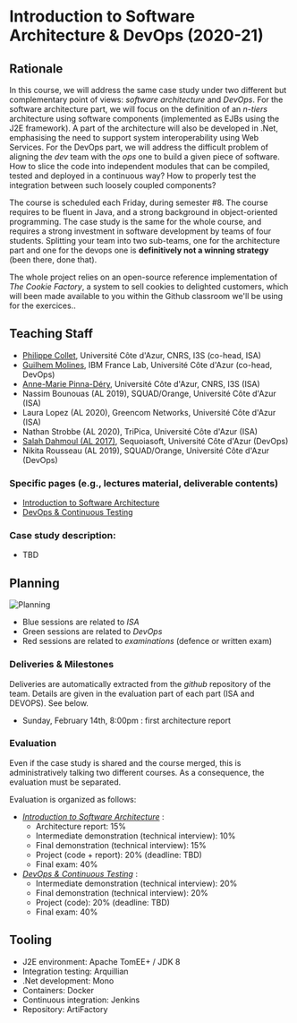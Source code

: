 # Introduction to Software Architecture & DevOps (2020-21)

## Rationale

In this course, we will address the same case study under two different but complementary point of views: _software architecture_ and _DevOps_. For the software architecture part, we will focus on the definition of an _n-tiers_ architecture using software components (implemented as EJBs using the J2E framework). A part of the architecture will also be developed in .Net, emphasising the need to support system interoperability using Web Services. For the DevOps part, we will address the difficult problem of aligning the _dev_ team with the _ops_ one to build a given piece of software. How to slice the code into independent modules that can be compiled, tested and deployed in a continuous way? How to properly test the integration between such loosely coupled components?

The course is scheduled each Friday, during semester #8. The course requires to be fluent in Java, and a strong background in object-oriented programming. The case study is the same for the whole course, and requires a strong investment in software development by teams of four students. Splitting your team into two sub-teams, one for the architecture part and one for the devops one is __definitively not a winning strategy__ (been there, done that).

The whole project relies on an open-source reference implementation of _The Cookie Factory_, a system to sell cookies to delighted customers, which will been made available to you within the Github classroom we'll be using for the exercices..

## Teaching Staff

  * [Philippe Collet](collet@i3s.unice.fr), Université Côte d'Azur, CNRS, I3S (co-head, ISA)
  * [Guilhem Molines](guilhem.molines@univ-cotedazur.fr), IBM France Lab, Université Côte d'Azur (co-head, DevOps)
  * [Anne-Marie Pinna-Déry](pinna@unice.fr), Université Côte d'Azur, CNRS, I3S (ISA)
  * Nassim Bounouas (AL 2019), SQUAD/Orange, Université Côte d'Azur (ISA)
  * Laura Lopez (AL 2020), Greencom Networks, Université Côte d'Azur (ISA)
  * Nathan Strobbe (AL 2020), TriPica, Université Côte d'Azur (ISA)
  * [Salah Dahmoul (AL 2017)](Salah.DAHMOUL@univ-cotedazur.fr), Sequoiasoft, Université Côte d'Azur (DevOps)
  * Nikita Rousseau (AL 2019), SQUAD/Orange, Université Côte d'Azur (DevOps)


### Specific pages (e.g., lectures material, deliverable contents)

  * [Introduction to Software Architecture](https://github.com/collet/isa-devops/tree/master/ISA/README.md)
  * [DevOps & Continuous Testing](https://github.com/collet/isa-devops/tree/master/DevOps/README.md)

### Case study description: 

  * TBD

## Planning 

![Planning](https://github.com/collet/isa-devops/blob/master/planning.png)

  - Blue sessions are related to _ISA_
  - Green sessions are related to _DevOps_
  - Red sessions are related to _examinations_ (defence or written exam)

### Deliveries & Milestones

Deliveries are automatically extracted from the _github_ repository of the team. Details are given in the evaluation part of each part (ISA and DEVOPS). See below.

- Sunday, February 14th, 8:00pm : first architecture report

### Evaluation

Even if the case study is shared and the course merged, this is administratively talking two different courses. As a consequence, the evaluation must be separated.

Evaluation is organized as follows:

  - [_Introduction to Software Architecture_](https://github.com/collet/isa-devops/blob/master/ISA/README.md) : 
    - Architecture report: 15%
    - Intermediate demonstration (technical interview): 10%
    - Final demonstration (technical interview): 15%
    - Project (code + report): 20% (deadline: TBD)
    - Final exam: 40%
  - [_DevOps & Continuous Testing_](https://github.com/collet/isa-devops/blob/master/DevOps/README.md) :
    - Intermediate demonstration (technical interview): 20%
    - Final demonstration (technical interview): 20%
    - Project (code): 20% (deadline: TBD)
    - Final exam: 40%

## Tooling

  - J2E environment: Apache TomEE+ / JDK 8
  - Integration testing: Arquillian
  - .Net development: Mono
  - Containers: Docker
  - Continuous integration: Jenkins
  - Repository: ArtiFactory
